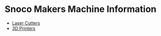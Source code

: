 # Snoco Makers Machine Information

* [Laser Cutters](LaserCutters/index.md)
* [3D Printers](3DPrinters/index.md)